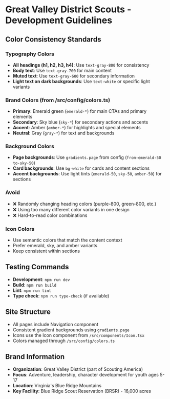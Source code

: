 # Great Valley District Scouts - Development Guidelines

## Color Consistency Standards

### Typography Colors
- **All headings (h1, h2, h3, h4)**: Use `text-gray-800` for consistency
- **Body text**: Use `text-gray-700` for main content
- **Muted text**: Use `text-gray-600` for secondary information
- **Light text on dark backgrounds**: Use `text-white` or specific light variants

### Brand Colors (from /src/config/colors.ts)
- **Primary**: Emerald green (`emerald-*`) for main CTAs and primary elements
- **Secondary**: Sky blue (`sky-*`) for secondary actions and accents
- **Accent**: Amber (`amber-*`) for highlights and special elements
- **Neutral**: Gray (`gray-*`) for text and backgrounds

### Background Colors
- **Page backgrounds**: Use `gradients.page` from config (`from-emerald-50 to-sky-50`)
- **Card backgrounds**: Use `bg-white` for cards and content sections
- **Accent backgrounds**: Use light tints (`emerald-50`, `sky-50`, `amber-50`) for sections

### Avoid
- ❌ Randomly changing heading colors (purple-800, green-800, etc.)
- ❌ Using too many different color variants in one design
- ❌ Hard-to-read color combinations

### Icon Colors
- Use semantic colors that match the content context
- Prefer emerald, sky, and amber variants
- Keep consistent within sections

## Testing Commands
- **Development**: `npm run dev`
- **Build**: `npm run build`
- **Lint**: `npm run lint`
- **Type check**: `npm run type-check` (if available)

## Site Structure
- All pages include Navigation component
- Consistent gradient backgrounds using `gradients.page`
- Icons use the Icon component from `/src/components/Icon.tsx`
- Colors managed through `/src/config/colors.ts`

## Brand Information
- **Organization**: Great Valley District (part of Scouting America)
- **Focus**: Adventure, leadership, character development for youth ages 5-17
- **Location**: Virginia's Blue Ridge Mountains
- **Key Facility**: Blue Ridge Scout Reservation (BRSR) - 16,000 acres